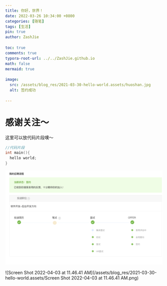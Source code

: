 ```yaml
---
title: 你好，世界！
date: 2022-03-26 10:34:00 +0800
categories: [随笔]
tags: [生活]
pin: true
author: ZashJie

toc: true
comments: true
typora-root-url: ../../ZashJie.github.io
math: false
mermaid: true

image:
  src: /assets/blog_res/2021-03-30-hello-world.assets/huoshan.jpg
  alt: 签约成功

---
```


# 感谢关注～ 


这里可以放代码片段噢～
```c++
//代码片段
int main(){
  hello world;
}
```

![image-20220327184021601](/assets/blog_res/2021-03-30-hello-world.assets/image-20220327184021601.png)

![Screen Shot 2022-04-03 at 11.46.41 AM](/assets/blog_res/2021-03-30-hello-world.assets/Screen Shot 2022-04-03 at 11.46.41 AM.png)